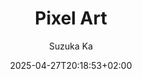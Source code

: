 ---
title: 'Pixel Art'
# Description shown on the album page. Rendered as markdown to enable adding links and some formatting.
description: "**Tools:** Pyxel Edit, Aseprite, Krita {{< text_wavy text=\"and\" amp=10 >}} [**K-Sprite**, my own Pixel Art Editor.](https://orb91.gumroad.com/l/szk-krita-pixel-art-suite)"
date: '2025-04-27T20:18:53+02:00' # Used for sorting (newest first)
author: Suzuka Ka
draft: false
# categories: ["gamedev", "art"]

## INFO Menus https://gohugo.io/content-management/menus/
# menus:
#     main:
#         name: Name in the menu
#         weight: 10
#     footer:

## params:
# GALLERY DISPLAY SETTINGS
# private: true # If true, this gallery does won't show in lists, RSS, sitemaps, etc. On list pages, use cascade to hide descendants.
# featured: true # If true the gallery will be featured in home with a BIG picture (even if private).
# featured_gallery: true # If true, the gallery will be featured in the home page (with an smaller size) (even if private).
# featured_image: images/this is a random name.jpg # Name of the image file used for the album thumbnail. If NOT set, the first image which contains "feature" in its filename is used, otherwise the first image in the album.
# featured_image_hover: images/this is a random name.jpg # Image that displays when hovering the album. If NOT set, the first image which contains "hover" in its filename will be used.
# hover_color: rgba(255, 94, 0, 0.57) # Hover for the bloom color (in dark theme) when hovering a gallery. If not set, gets the most predominant color in the hover image.

# APPEARANCE SETTINGS
# theme: light # Forces a theme for the gallery (possible values: dark/light). Defaults to defaultTheme from configuration.
transparent_bg_for_gifs: true # if true, the background of the .gif's will be transparent
transparent_bg_for_pngs: true # if true, the background of the .png's will be transparent
# show_text_on_top: true # if true, shows the markdown text on top of the gallery. If false or NOT set, shows the markdown at the bottom
# content_centered: true # if true, the markdown content (text) of a gallery will be centered (only recommende if you plan to add very few text)

# SORTING SETTINGS
# weight: 1 # can be used to adjust sort order.
# sort_by: Params.weight # property used for sorting IMAGES in the album. Default is Name (filename), but can also be Date. Or Params.weight, Params.src
# sort_order: desc # sort order. Default is asc. (asc/desc)

# DEBUG OPTIONS
print_debug_resource_date: true # If true, shows a 'date' field in the debug
print_debug_resource_weight: true # If true, shows a 'weight' field in the debug

# resources:
#   - src: images/cat-1.jpg # NOTE don't forget the relative route! (If the image is inside 'images/' add it!)
#     title: Brown tabby cat on white stairs
#     params:
#       cover: true
#       date: 2024-02-18T13:04:30+0100
#       weight: 20
---